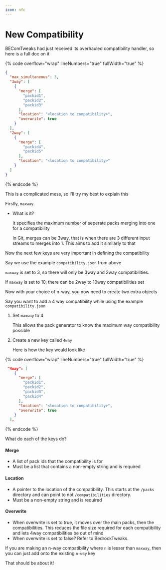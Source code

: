 ```yaml
---
icon: nfc
---
```


# New Compatibility

BEComTweaks had just received its overhauled compatibility handler, so here is a full doc on it

{% code overflow="wrap" lineNumbers="true" fullWidth="true" %}
```json
{
  "max_simultaneous": 3,
  "3way": [
    {
      "merge": [
        "packid1",
        "packid2",
        "packid3"
      ],
      "location": "<location to compatibility>",
      "overwrite": true
    }
  ],
  "2way": [
    {
      "merge": [
        "packid4",
        "packid5"
      ],
      "location": "<location to compatibility>"
    }
  ]
}
```
{% endcode %}

This is a complicated mess, so I'll try my best to explain this

Firstly, `maxway`.

*   What is it?

    It specifies the maximum number of seperate packs merging into one for a compatibility

    In Git, merges can be 3way, that is when there are 3 different input streams to merges into 1. This aims to add it similarly to that

Now the next few keys are very important in defining the compatibility

Say we use the example `compatibility.json` from above

`maxway` is set to 3, so there will only be 3way and 2way compatibilities.

If `maxway` is set to 10, there can be 2way to 10way compatibilities set

Now with your choice of n-way, you now need to create two extra objects

Say you want to add a 4 way compatibility while using the example `compatibility.json`

1.  Set `maxway` to 4

    This allows the pack generator to know the maximum way compatibility possible
2.  Create a new key called `4way`

    Here is how the key would look like

{% code overflow="wrap" lineNumbers="true" fullWidth="true" %}
```json
 "4way": [
    {
      "merge": [
        "packid1",
        "packid2",
        "packid3",
        "packid4"
      ],
      "location": "<location to compatibility>",
      "overwrite": true
    }
  ],
```
{% endcode %}

What do each of the keys do?

#### Merge

* A list of pack ids that the compatibility is for
* Must be a list that contains a non-empty string and is required

#### Location

* A pointer to the location of the compatibility. This starts at the `/packs` directory and can point to not `/compatibilities` directory.
* Must be a non-empty string and is required

#### Overwrite

* When overwrite is set to true, it moves over the main packs, then the compatibilities. This reduces the file size required for each compatibility and lets 4way compatibilities be out of mind
* When overwrite is set to false? Refer to BedrockTweaks.

If you are making an n-way compatibility where `n` is lesser than `maxway`, then you can just add onto the existing `n-way` key

That should be about it!
